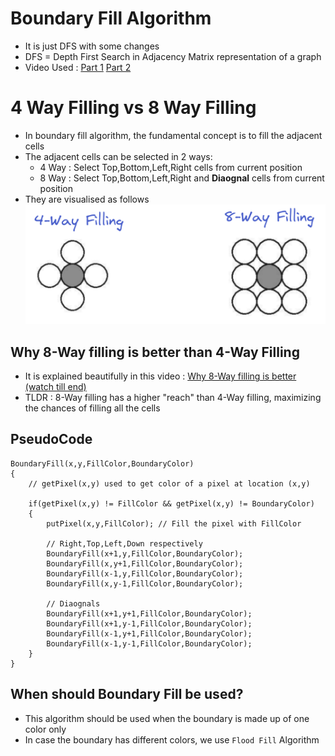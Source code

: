 # Boundary Fill Algorithm
- It is just DFS with some changes
- DFS = Depth First Search in Adjacency Matrix representation of a graph
- Video Used : [Part 1](https://www.youtube.com/watch?v=fL5WZgLvl88) [Part 2](https://www.youtube.com/watch?v=ALgC7ptPS5g)

# 4 Way Filling vs 8 Way Filling
- In boundary fill algorithm, the fundamental concept is to fill the adjacent cells
- The adjacent cells can be selected in 2 ways:
	- 4 Way : Select Top,Bottom,Left,Right cells from current position
	- 8 Way : Select Top,Bottom,Left,Right and **Diaognal** cells from current position
- They are visualised as follows
![Ways Of Filling](Images/Ways_Of_Filling.png)

## Why 8-Way filling is better than 4-Way Filling
- It is explained beautifully in this video : [Why 8-Way filling is better (watch till end)](https://youtu.be/ALgC7ptPS5g?t=81)
- TLDR : 8-Way filling has a higher "reach" than 4-Way filling, maximizing the chances of filling all the cells

## PseudoCode
```
BoundaryFill(x,y,FillColor,BoundaryColor)
{
	// getPixel(x,y) used to get color of a pixel at location (x,y)
	
	if(getPixel(x,y) != FillColor && getPixel(x,y) != BoundaryColor)
	{
		putPixel(x,y,FillColor); // Fill the pixel with FillColor
		
		// Right,Top,Left,Down respectively
		BoundaryFill(x+1,y,FillColor,BoundaryColor);
		BoundaryFill(x,y+1,FillColor,BoundaryColor);
		BoundaryFill(x-1,y,FillColor,BoundaryColor);
		BoundaryFill(x,y-1,FillColor,BoundaryColor);
		
		// Diaognals
		BoundaryFill(x+1,y+1,FillColor,BoundaryColor);
		BoundaryFill(x+1,y-1,FillColor,BoundaryColor);
		BoundaryFill(x-1,y+1,FillColor,BoundaryColor);
		BoundaryFill(x-1,y-1,FillColor,BoundaryColor);
	}
}
```
## When should Boundary Fill be used?
- This algorithm should be used when the boundary is made up of one color only
- In case the boundary has different colors, we use `Flood Fill` Algorithm
